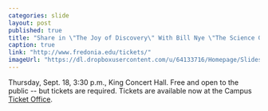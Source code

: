 ```yaml
---
categories: slide
layout: post
published: true
title: "Share in \"The Joy of Discovery\" With Bill Nye \"The Science Guy\""
caption: true
link: "http://www.fredonia.edu/tickets/"
imageUrl: "https://dl.dropboxusercontent.com/u/64133716/Homepage/Slides/bill_nye.jpg"
---
```


Thursday, Sept. 18, 3:30 p.m., King Concert Hall. Free and open to the public -- but tickets are required. Tickets are available now at the Campus [Ticket Office](http://www.fredonia.edu/tickets).